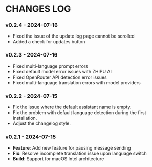 # CHANGES LOG

### v0.2.4 - 2024-07-16

- Fixed the issue of the update log page cannot be scrolled
- Added a check for updates button

### v0.2.3 - 2024-07-16

- Fixed multi-language prompt errors
- Fixed default model error issues with ZHIPU AI
- Fixed OpenRouter API detection error issues
- Fixed multi-language translation errors with model providers

### v0.2.2 - 2024-07-15

- Fix the issue where the default assistant name is empty.
- Fix the problem with default language detection during the first installation.
- Adjust the changelog style.

### v0.2.1 - 2024-07-15

- **Feature**: Add new feature for pausing message sending
- **Fix**: Resolve incomplete translation issue upon language switch
- **Build**: Support for macOS Intel architecture
